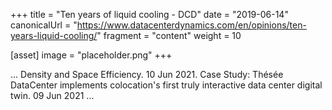 +++
title = "Ten years of liquid cooling - DCD"
date = "2019-06-14"
canonicalUrl = "https://www.datacenterdynamics.com/en/opinions/ten-years-liquid-cooling/"
fragment = "content"
weight = 10

[asset]
    image = "placeholder.png"
+++

... Density and Space Efficiency. 10 Jun 2021. Case Study: Thésée 
DataCenter implements colocation's first truly interactive data center 
digital twin. 09 Jun 2021 ...
